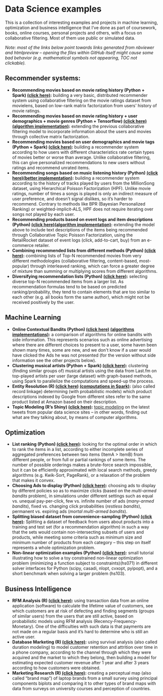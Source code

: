 # Data Science examples

This is a collection of interesting examples and projects in machine learning, optimization and business intelligence that I’ve done as part of coursework, books, online courses, personal projects and others, with a focus on collaborative filtering. Most of them use public or simulated data.

_Note: most of the links below point towards links generated from nbviewer and htmlpreview – opening the files within GitHub itself might cause some bad behavior (e.g. mathematical symbols not appearing, TOC not clickable)._

## Recommender systems:
* **Recommending movies based on movie rating history (Python + Spark) [(click here)](https://github.com/david-cortes/datascienceprojects/blob/master/machine_learning/recommender_system.ipynb):** building a very basic, distributed recommender system using collaborative filtering on the movie ratings dataset from movielens, based on low-rank matrix factorization from users' history of movie ratings.
* **Recommending movies based on movie rating history + user demographics + movie genres (Python + Tensorflow) [(click here)](http://nbviewer.jupyter.org/github/david-cortes/cmfrec/blob/master/example/cmfrec_movielens_sideinfo.ipynb) [(algorithm implementation)](https://github.com/david-cortes/cmfrec/blob/master/cmfrec/__init__.py):** extending the previous collaborative filtering model to incorporate information about the users and movies through collective matrix factorization.
* **Recommending movies based on user demographics and movie tags (Python + Spark) [(click here)](http://nbviewer.ipython.org/github/david-cortes/datascienceprojects/blob/master/machine_learning/recommender_system_w_coldstart.ipynb):** building a recommender system according to how users with different characteristics rate certain types of movies better or worse than average. Unlike collaborative filtering, this can give personalized recommendations to new users without ratings and recommend unrated items. 
* **Recommending songs based on music listening history (Python) [(click here)](http://nbviewer.ipython.org/github/david-cortes/datascienceprojects/blob/master/machine_learning/hierarchical_poisson_factorization.ipynb)[(better implementation)](https://github.com/david-cortes/hpfrec):** building a recommender system according to the history of tracks played by users from the MillionSong dataset, using Hierarchical Poisson Factorization (HPF). Unlike movie ratings, number of times a songs is played is only an indirect measure of user preference, and doesn’t signal dislikes, so it’s harder to recommend. Contrary to methods like BPR (Bayesian Personalized Ranking) or weighted-implicit-ALS, HPF does not require iterating over songs not played by each user.
* **Recommending products based on event logs and item descriptions (Python) [(click here)](http://nbviewer.jupyter.org/github/david-cortes/ctpfrec/blob/master/example/ctpfrec_retailrocket.ipynb)[(algorithm implementation)](https://github.com/david-cortes/ctpfrec):** extending the model above to include text descriptions of the items being recommended through Collaborative Topic Poisson Factorization, using the RetailRocket dataset of event logs (click, add-to-cart, buy) from an e-commerce retailer.
* **Combining recommended lists from different methods (Python) [(click here)](http://nbviewer.ipython.org/github/david-cortes/datascienceprojects/blob/master/machine_learning/interleaved_rec.ipynb):** combining lists of Top-N recommended movies from very different methodologies (collaborative filtering, content-based, most-popular) through interleaved ranking, which can force a greater degree of mixture than summing or multiplying scores from different algorithms.
* **Diversifying recommendation lists (Python) [(click here)](http://nbviewer.ipython.org/github/david-cortes/datascienceprojects/blob/master/machine_learning/topic_diversification.ipynb):** selecting diverse top-N recommended items from a larger list. As recommendation formulas tend to be based on predicted ranking/probability, they tend to contain elements that are too similar to each other (e.g. all books form the same author), which might not be received positively by the user.


## Machine Learning
* **Online Contextual Bandits (Python) [(click here)](http://nbviewer.jupyter.org/github/david-cortes/contextualbandits/blob/master/example/online_contextual_bandits.ipynb) [(algorithms implementations)](https://github.com/david-cortes/contextualbandits):** a comparison of algorithms for online bandits with side information. This represents scenarios such as online advertising where there are different choices to present to a user, some haven been shown many times, some are new, and we don't know if a user would have clicked the Ads he was not presented (for the version without side information see the other projects below).
* **Clustering musical artists (Python + Spark) [(click here)](http://nbviewer.ipython.org/github/david-cortes/datascienceprojects/blob/master/machine_learning/clustering_fm_artists.ipynb):** clustering (finding similar groups of) musical artists using the data from Last.fm on top-played artists per user (large dataset) with graph-based methods, using Spark to parallelize the computations and speed-up the process.
* **Entity Resolution (R) [(click here)](http://htmlpreview.github.io/?https://github.com/david-cortes/datascienceprojects/blob/master/machine_learning/entity_resolution.html) [(computations in Spark)](https://github.com/david-cortes/datascienceprojects/blob/master/machine_learning/heavy_computations.ipynb):** (also called record linkage) determining (with probabilistic models) which product descriptions indexed by Google from different sites refer to the same product listed at Amazon based on their description.
* **Topic Modeling (R’s Shiny) [(click here)](https://david-cortes.shinyapps.io/textmining):** [topic modeling](https://en.wikipedia.org/wiki/Topic_model) on the latest tweets from popular data science sites – in other words, finding out what are they talking about, by means of computer algorithms.


## Optimization
* **List ranking (Python) [(click here)](http://nbviewer.ipython.org/github/david-cortes/datascienceprojects/blob/master/optimization/list_optimization.ipynb):** looking for the optimal order in which to rank the items in a list, according to either incomplete series of aggregated preferences between two items (ItemA > ItemB) from different people, or from full or partial rankings of some items. The number of possible orderings makes a brute-force search impossible, but it can be efficiently approximated with local search methods, greedy algorithms (e.g. Kwik-Sort, PageRank), or a relaxation of the problem that makes it convex.
* **Choosing Ads to display (Python) [(click here)](http://nbviewer.ipython.org/github/david-cortes/datascienceprojects/blob/master/optimization/ranking_ads_multiarmed_bandits.ipynb):** choosing ads to display by different policies so as to maximize clicks (based on the _multi-armed bandits_ problem), in simulations under different settings such as equal vs. unequal pay-per-click, few vs. infinite number of ads (_many-armed bandits_), fixed vs. changing click probabilities (_restless bandits_), permanent vs. expiring ads (_mortal multi-armed bandits_).
* **Splitting biased dataset from convenience-sampling (Python) [(click here)](http://nbviewer.ipython.org/github/david-cortes/datascienceprojects/blob/master/optimization/dataset_splitting.ipynb):** Splitting a dataset of feedback from users about products into a training and test set (for a recommendation algorithm) in such a way that the sets would contain non-intersecting subsets of users and products, while meeting some criteria such as minimum size and minimum number of products from each category – this step on itself represents a whole optimization problem.
* **Non-linear optimization examples (Python) [(click here)](http://nbviewer.ipython.org/github/david-cortes/datascienceprojects/blob/master/optimization/nonlinearopt.ipynb):** small tutorial illustrating how to solve a toy constrained non-linear optimization problem (minimizing a function subject to constraints)(hs071) in different solver interfaces for Python (scipy, casadi, nlopt, cvxopt, pyipopt), and a short benchmark when solving a larger problem (hs103).


## Business Intelligence
* **RFM Analysis (R) [(click here)](http://htmlpreview.github.io/?https://github.com/david-cortes/datascienceprojects/blob/master/business_intelligence/rfm.html):** using transaction data from an online application (software) to calculate the lifetime value of customers, see which customers are at risk of defecting and finding segments (groups of similar users) from the users that are still active, based on probabilistic models using RFM analysis (Recency-Frequency-Monetary). One of the difficulties with such data is that payments are not made on a regular basis and it’s hard to determine who is still an active user.
* **Database Marketing (R) [(click here)](http://htmlpreview.github.io/?https://github.com/david-cortes/datascienceprojects/blob/master/business_intelligence/database_marketing.html):** using survival analysis (also called duration modeling) to model customer retention and attrition over time in a phone company, according to the channel through which they were acquired and the market to which they belong, then building a model for estimating expected customer revenue after 1 year and after 3 years according to how customers were obtained.
* **Marketing Research (R) [(click here)](http://htmlpreview.github.io/?https://github.com/david-cortes/datascienceprojects/blob/master/business_intelligence/perceptual_map.html):** creating a perceptual map (also called “brand map”) of laptop brands from a small survey using principal components biplots and comparing it to other types of brand maps with data from surveys on university courses and perception of countries.

